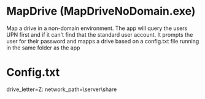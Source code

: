 # MapDrive (MapDriveNoDomain.exe)
Map a drive in a non-domain environment. The app will query the users UPN first and if it can't find that the standard user account. It prompts the user for their password and mapps a drive based on a config.txt file running in the same folder as the app
# Config.txt
drive_letter=Z:
network_path=\\server\share
